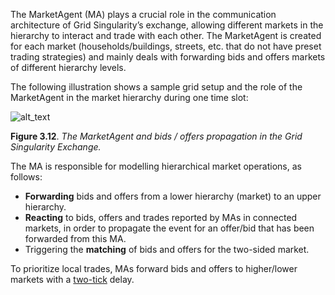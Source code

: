 The MarketAgent (MA) plays a crucial role in the communication architecture of Grid Singularity’s exchange, allowing different markets in the hierarchy to interact and trade with each other. The MarketAgent is created for each market (households/buildings, streets, etc. that do not have preset trading strategies) and mainly deals with forwarding bids and offers markets of different hierarchy levels.

The following illustration shows a sample grid setup and the role of the MarketAgent in the market hierarchy during one time slot:

![alt_text](img/interareaagent-1.png)

**Figure 3.12**. *The MarketAgent and bids / offers propagation in the Grid Singularity Exchange.*

The MA is responsible for modelling hierarchical market operations, as follows:

*   **Forwarding** bids and offers from a lower hierarchy (market) to an upper hierarchy.
*   **Reacting** to bids, offers and trades reported by MAs in connected markets, in order to propagate the event for an offer/bid that has been forwarded from this MA.
*   Triggering the **matching** of bids and offers for the two-sided market.

To prioritize local trades, MAs forward bids and offers to higher/lower markets with a [two-tick](markets.md#market-ticks) delay.
